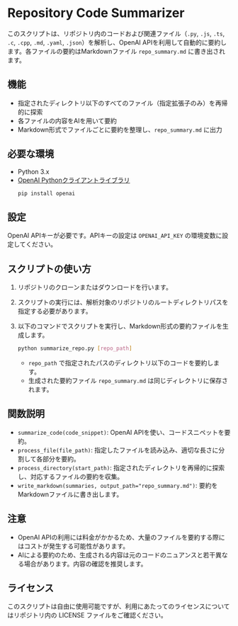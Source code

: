 # Repository Code Summarizer

このスクリプトは、リポジトリ内のコードおよび関連ファイル（`.py`, `.js`, `.ts`, `.c`, `.cpp`, `.md`, `.yaml`, `.json`）を解析し、OpenAI APIを利用して自動的に要約します。各ファイルの要約はMarkdownファイル `repo_summary.md` に書き出されます。

## 機能

- 指定されたディレクトリ以下のすべてのファイル（指定拡張子のみ）を再帰的に探索
- 各ファイルの内容をAIを用いて要約
- Markdown形式でファイルごとに要約を整理し、`repo_summary.md` に出力

## 必要な環境

- Python 3.x
- [OpenAI Pythonクライアントライブラリ](https://pypi.org/project/openai/)
  ```bash
  pip install openai
  ```

## 設定

OpenAI APIキーが必要です。APIキーの設定は `OPENAI_API_KEY` の環境変数に設定してください。

## スクリプトの使い方

1. リポジトリのクローンまたはダウンロードを行います。
2. スクリプトの実行には、解析対象のリポジトリのルートディレクトリパスを指定する必要があります。
3. 以下のコマンドでスクリプトを実行し、Markdown形式の要約ファイルを生成します。

   ```bash
   python summarize_repo.py [repo_path]
   ```

   - `repo_path` で指定されたパスのディレクトリ以下のコードを要約します。
   - 生成された要約ファイル `repo_summary.md` は同じディレクトリに保存されます。

## 関数説明

- `summarize_code(code_snippet)`: OpenAI APIを使い、コードスニペットを要約。
- `process_file(file_path)`: 指定したファイルを読み込み、適切な長さに分割して各部分を要約。
- `process_directory(start_path)`: 指定されたディレクトリを再帰的に探索し、対応するファイルの要約を収集。
- `write_markdown(summaries, output_path="repo_summary.md")`: 要約をMarkdownファイルに書き出します。

## 注意

- OpenAI APIの利用には料金がかかるため、大量のファイルを要約する際にはコストが発生する可能性があります。
- AIによる要約のため、生成される内容は元のコードのニュアンスと若干異なる場合があります。内容の確認を推奨します。

## ライセンス

このスクリプトは自由に使用可能ですが、利用にあたってのライセンスについてはリポジトリ内の LICENSE ファイルをご確認ください。
